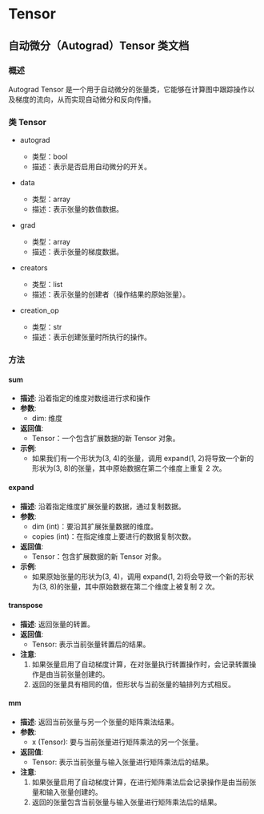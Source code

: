 # Tensor

## 自动微分（Autograd）Tensor 类文档

### 概述

Autograd Tensor 是一个用于自动微分的张量类，它能够在计算图中跟踪操作以及梯度的流向，从而实现自动微分和反向传播。

### 类 Tensor

- autograd

  - 类型：bool
  - 描述：表示是否启用自动微分的开关。

- data

  - 类型：array
  - 描述：表示张量的数值数据。

- grad

  - 类型：array
  - 描述：表示张量的梯度数据。

- creators

  - 类型：list
  - 描述：表示张量的创建者（操作结果的原始张量）。

- creation_op
  - 类型：str
  - 描述：表示创建张量时所执行的操作。

### 方法

#### sum

- **描述**: 沿着指定的维度对数组进行求和操作
- **参数**:
  - dim: 维度
- **返回值**:
  - Tensor：一个包含扩展数据的新 Tensor 对象。
- **示例**:
  - 如果我们有一个形状为(3, 4)的张量，调用 expand(1, 2)将导致一个新的形状为(3, 8)的张量，其中原始数据在第二个维度上重复 2 次。

#### expand

- **描述**: 沿着指定维度扩展张量的数据，通过复制数据。
- **参数**:
  - dim (int)：要沿其扩展张量数据的维度。
  - copies (int)：在指定维度上要进行的数据复制次数。
- **返回值**:
  - Tensor：包含扩展数据的新 Tensor 对象。
- **示例**:
  - 如果原始张量的形状为(3, 4)，调用 expand(1, 2)将会导致一个新的形状为(3, 8)的张量，其中原始数据在第二个维度上被复制 2 次。

#### transpose

- **描述**: 返回张量的转置。
- **返回值**:
  - Tensor: 表示当前张量转置后的结果。
- **注意**:
  1. 如果张量启用了自动梯度计算，在对张量执行转置操作时，会记录转置操作是由当前张量创建的。
  2. 返回的张量具有相同的值，但形状与当前张量的轴排列方式相反。

#### mm

- **描述**: 返回当前张量与另一个张量的矩阵乘法结果。
- **参数**:
  - x (Tensor): 要与当前张量进行矩阵乘法的另一个张量。
- **返回值**:
  - Tensor: 表示当前张量与输入张量进行矩阵乘法后的结果。
- **注意**:
  1. 如果张量启用了自动梯度计算，在进行矩阵乘法后会记录操作是由当前张量和输入张量创建的。
  2. 返回的张量包含当前张量与输入张量进行矩阵乘法后的结果。
